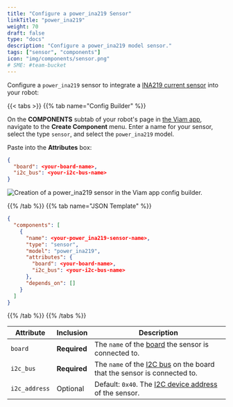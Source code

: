 ```yaml
---
title: "Configure a power_ina219 Sensor"
linkTitle: "power_ina219"
weight: 70
draft: false
type: "docs"
description: "Configure a power_ina219 model sensor."
tags: ["sensor", "components"]
icon: "img/components/sensor.png"
# SME: #team-bucket
---
```


Configure a `power_ina219` sensor to integrate a [INA219 current sensor](https://www.amazon.com/dp/B07QJW6L4C) into your robot:

{{< tabs >}}
{{% tab name="Config Builder" %}}

On the **COMPONENTS** subtab of your robot's page in [the Viam app](https://app.viam.com), navigate to the **Create Component** menu.
Enter a name for your sensor, select the type `sensor`, and select the `power_ina219` model.

Paste into the **Attributes** box:

``` json
{
  "board": <your-board-name>,
  "i2c_bus": <your-i2c-bus-name>
}
```

![Creation of a power_ina219 sensor in the Viam app config builder.](../img/power-ina219-sensor-ui-config.png)

{{% /tab %}}
{{% tab name="JSON Template" %}}

```json {class="line-numbers linkable-line-numbers"}
{
  "components": [
    {
      "name": <your-power_ina219-sensor-name>,
      "type": "sensor",
      "model": "power_ina219",
      "attributes": {
        "board": <your-board-name>,
        "i2c_bus": <your-i2c-bus-name>
      },
      "depends_on": []
    }
  ]
}
```

{{% /tab %}}
{{% /tabs %}}

| Attribute | Inclusion | Description |
| ----------- | -------------- | --------------  |
| `board`  | **Required** | The `name` of the [board](/components/board) the sensor is connected to. |
| `i2c_bus` | **Required** | The `name` of the [I2C bus](/components/board/#i2c) on the board that the sensor is connected to. |
| `i2c_address`  | Optional | Default: `0x40`. The [I2C device address](https://learn.adafruit.com/i2c-addresses/overview) of the sensor. |
